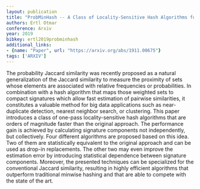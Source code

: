 ```yaml
---
layout: publication
title: "ProbMinHash -- A Class of Locality-Sensitive Hash Algorithms for the (Probability) Jaccard Similarity"
authors: Ertl Otmar
conference: Arxiv
year: 2019
bibkey: ertl2019probminhash
additional_links:
- {name: "Paper", url: "https://arxiv.org/abs/1911.00675"}
tags: ['ARXIV']
---
```

The probability Jaccard similarity was recently proposed as a natural generalization of the Jaccard similarity to measure the proximity of sets whose elements are associated with relative frequencies or probabilities. In combination with a hash algorithm that maps those weighted sets to compact signatures which allow fast estimation of pairwise similarities, it constitutes a valuable method for big data applications such as near-duplicate detection, nearest neighbor search, or clustering. This paper introduces a class of one-pass locality-sensitive hash algorithms that are orders of magnitude faster than the original approach. The performance gain is achieved by calculating signature components not independently, but collectively. Four different algorithms are proposed based on this idea. Two of them are statistically equivalent to the original approach and can be used as drop-in replacements. The other two may even improve the estimation error by introducing statistical dependence between signature components. Moreover, the presented techniques can be specialized for the conventional Jaccard similarity, resulting in highly efficient algorithms that outperform traditional minwise hashing and that are able to compete with the state of the art.